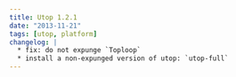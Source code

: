 ```yaml
---
title: Utop 1.2.1
date: "2013-11-21"
tags: [utop, platform]
changelog: |
  * fix: do not expunge `Toploop`
  * install a non-expunged version of utop: `utop-full`
---
```


